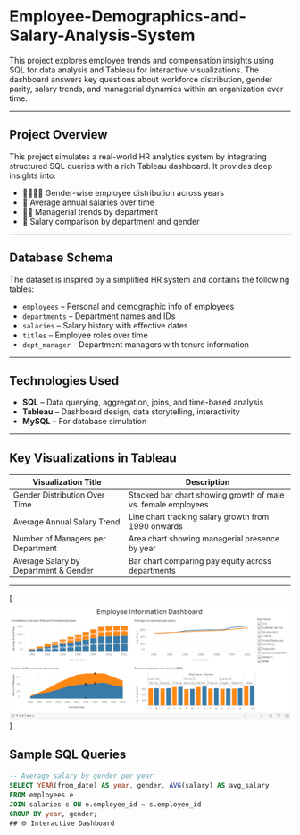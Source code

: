 # Employee-Demographics-and-Salary-Analysis-System

This project explores employee trends and compensation insights using SQL for data analysis and Tableau for interactive visualizations. The dashboard answers key questions about workforce distribution, gender parity, salary trends, and managerial dynamics within an organization over time.

---

##  Project Overview

This project simulates a real-world HR analytics system by integrating structured SQL queries with a rich Tableau dashboard. It provides deep insights into:

- 👨‍👩‍👧‍👦 Gender-wise employee distribution across years
- 💸 Average annual salaries over time
- 🧑‍💼 Managerial trends by department
- 🏢 Salary comparison by department and gender

---

##  Database Schema

The dataset is inspired by a simplified HR system and contains the following tables:

- `employees` – Personal and demographic info of employees
- `departments` – Department names and IDs
- `salaries` – Salary history with effective dates
- `titles` – Employee roles over time
- `dept_manager` – Department managers with tenure information

---

##  Technologies Used

- **SQL** – Data querying, aggregation, joins, and time-based analysis
- **Tableau** – Dashboard design, data storytelling, interactivity
- **MySQL** – For database simulation 

---

##  Key Visualizations in Tableau

| Visualization Title                     | Description |
|----------------------------------------|-------------|
| Gender Distribution Over Time          | Stacked bar chart showing growth of male vs. female employees |
| Average Annual Salary Trend            | Line chart tracking salary growth from 1990 onwards |
| Number of Managers per Department      | Area chart showing managerial presence by year |
| Average Salary by Department & Gender  | Bar chart comparing pay equity across departments |

---
[![Dashboard Thumbnail](https://github.com/SayantaniSengupta/Employee-Demographics-and-Salary-Analysis-System/blob/169b59bdd22cda1ed28cef28ebb63b74b5382fb5/screenshot.png)]
##  Sample SQL Queries

```sql
-- Average salary by gender per year
SELECT YEAR(from_date) AS year, gender, AVG(salary) AS avg_salary
FROM employees e
JOIN salaries s ON e.employee_id = s.employee_id
GROUP BY year, gender;
## 🌐 Interactive Dashboard



